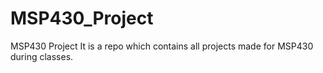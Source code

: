 # MSP430_Project
MSP430 Project
It is a repo which contains all projects made for MSP430 during classes.
